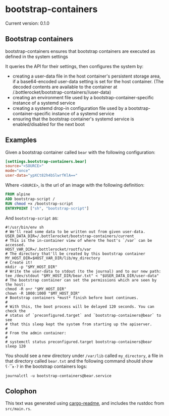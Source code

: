 # bootstrap-containers

Current version: 0.1.0

## Bootstrap containers

bootstrap-containers ensures that bootstrap containers are executed as defined in the system settings

It queries the API for their settings, then configures the system by:

* creating a user-data file in the host container's persistent storage area, if a base64-encoded
  user-data setting is set for the host container.  (The decoded contents are available to the
  container at /.bottlerocket/bootstrap-containers/<name>/user-data)
* creating an environment file used by a bootstrap-container-specific instance of a systemd service
* creating a systemd drop-in configuration file used by a bootstrap-container-specific
instance of a systemd service
* ensuring that the bootstrap container's systemd service is enabled/disabled for the next boot

## Examples
Given a bootstrap container called `bear` with the following configuration:

```toml
[settings.bootstrap-containers.bear]
source="<SOURCE>"
mode="once"
user-data="ypXCt82h4bSlwrfKlA=="
```

Where `<SOURCE>`, is the url of an image with the following definition:

```Dockerfile
FROM alpine
ADD bootstrap-script /
RUN chmod +x /bootstrap-script
ENTRYPOINT ["sh", "bootstrap-script"]
```

And `bootstrap-script` as:

```shell
#!/usr/bin/env sh
# We'll read some data to be written out from given user-data.
USER_DATA_DIR=/.bottlerocket/bootstrap-containers/current
# This is the in-container view of where the host's `/var` can be accessed.
HOST_VAR_DIR=/.bottlerocket/rootfs/var
# The directory that'll be created by this bootstrap container
MY_HOST_DIR=$HOST_VAR_DIR/lib/my_directory
# Create it!
mkdir -p "$MY_HOST_DIR"
# Write the user-data to stdout (to the journal) and to our new path:
tee /dev/stdout "$MY_HOST_DIR/bear.txt" < "$USER_DATA_DIR/user-data"
# The bootstrap container can set the permissions which are seen by the host:
chmod -R o+r "$MY_HOST_DIR"
chown -R 1000:1000 "$MY_HOST_DIR"
# Bootstrap containers *must* finish before boot continues.
#
# With this, the boot process will be delayed 120 seconds. You can check the
# status of `preconfigured.target` and `bootstrap-containers@bear` to see
# that this sleep kept the system from starting up the apiserver.
#
# From the admin container:
#
# systemctl status preconfigured.target bootstrap-containers@bear
sleep 120
```

You should see a new directory under `/var/lib` called `my_directory`, a file in that
directory called `bear.txt` and the following command should show `ʕ·͡ᴥ·ʔ` in the bootstrap
containers logs:

```shell
journalctl -u bootstrap-containers@bear.service
```

## Colophon

This text was generated using [cargo-readme](https://crates.io/crates/cargo-readme), and includes the rustdoc from `src/main.rs`.

